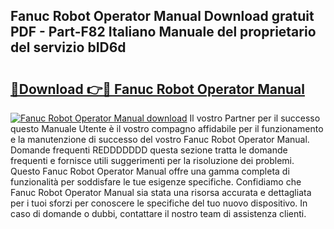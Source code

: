 ## Fanuc Robot Operator Manual Download gratuit PDF - Part-F82 Italiano Manuale del proprietario del servizio bID6d

# <h2><a href="http://df95oj.blite.top/?on=Fanuc+Robot+Operator+Manual">🔗Download 👉🔴 Fanuc Robot Operator Manual</a></h2>

[![Fanuc Robot Operator Manual download](https://i.imgur.com/lujVjoI.png)](http://df95oj.blite.top/?on=Fanuc+Robot+Operator+Manual)
Il vostro Partner per il successo questo Manuale Utente è il vostro compagno affidabile per il funzionamento e la manutenzione di successo del vostro Fanuc Robot Operator Manual. Domande frequenti REDDDDDDD questa sezione tratta le domande frequenti e fornisce utili suggerimenti per la risoluzione dei problemi. Questo Fanuc Robot Operator Manual offre una gamma completa di funzionalità per soddisfare le tue esigenze specifiche. Confidiamo che Fanuc Robot Operator Manual sia stata una risorsa accurata e dettagliata per i tuoi sforzi per conoscere le specifiche del tuo nuovo dispositivo. In caso di domande o dubbi, contattare il nostro team di assistenza clienti.
